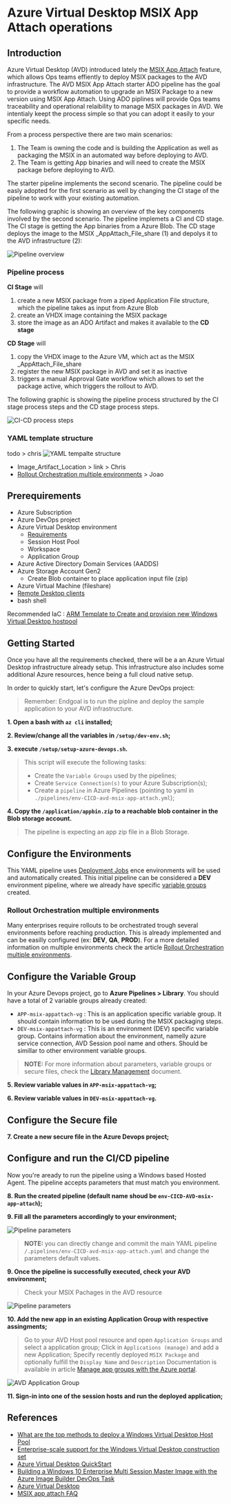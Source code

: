 # Azure Virtual Desktop MSIX App Attach operations

## Introduction

Azure Virtual Desktop (AVD) introduced lately the [MSIX App Attach](https://docs.microsoft.com/en-us/azure/virtual-desktop/what-is-app-attach) feature, which allows Ops teams effiently to deploy MSIX packages to the AVD infrastructure. The AVD MSIX App Attach starter ADO pipeline has the goal to provide a workflow automation to upgrade an MSIX Package to a new version using MSIX App Attach. Using ADO piplines will provide Ops teams traceability and operational relaibility to manage MSIX packages in AVD. We intentialy keept the process simple so that you can adopt it easily to your specific needs.

From a process perspective there are two main scenarios:
1. The Team is owning the code and is building the Application as well as packaging the MSIX in an automated way before deploying to AVD.
2. The Team is getting App binaries and will need to create the MSIX package before deploying to AVD.

The starter pipeline implements the second scenario. The pipeline could be easly adopted for the first scenario as well by changing the CI stage of the pipeline to work with your existing automation.

The following graphic is showing an overview of the key components involved by the second scenario. The pipeline implemets a CI and CD stage. The CI stage is getting the App binaries from a Azure Blob. The CD stage deploys the image to the MSIX _AppAttach_File_share (1) and depolys it to the AVD infrastructure (2):

![Pipeline overview](doc/images/pipeline_overview.jpg)

### Pipeline process

**CI Stage** will
1. create a new MSIX package from a ziped Application File structure, which the pipeline takes as input from Azure Blob
2. create an VHDX image containing the MSIX package
3. store the image as an ADO Artifact and makes it available to the **CD stage**

**CD Stage** will
1. copy the VHDX image to the Azure VM, which act as the MSIX _AppAttach_File_share
2. register the new MSIX package in AVD and set it as inactive
3. triggers a manual Approval Gate workflow which allows to set the package active, which triggers the rollout to AVD.

The following graphic is showing the pipeline process structured by the CI stage process steps and the CD stage process steps. 

![CI-CD process steps](doc/images/ci_cd_process.jpg)

### YAML template structure

todo > chris
![YAML tempalte structure](doc/images/yaml_template_structure.jpg)

- Image_Artifact_Location > link > Chris
- [Rollout Orchestration multiple environments](doc/images/multiple-environments.md) > Joao

## Prerequirements

* Azure Subscription
* Azure DevOps project
* Azure Virtual Desktop environment 
  * [Requirements](https://docs.microsoft.com/en-us/azure/virtual-desktop/overview#requirements)
  * Session Host Pool
  * Workspace
  * Application Group
* Azure Active Directory Domain Services (AADDS)
* Azure Storage Account Gen2
  * Create Blob container to place application input file (zip)
* Azure Virtual Machine (fileshare)
* [Remote Desktop clients](https://docs.microsoft.com/en-us/azure/virtual-desktop/overview#supported-remote-desktop-clients)
* bash shell

Recommended IaC : [ARM Template to Create and provision new Windows Virtual Desktop hostpool](https://github.com/Azure/RDS-Templates/tree/master/ARM-wvd-templates)

## Getting Started

Once you have all the requirements checked, there will be a an Azure Virtual Desktop infrastructure already setup. This infrastructure also includes some additional Azure resources, hence being a full cloud native setup.

In order to quickly start, let's configure the Azure DevOps project:

> Remember: Endgoal is to run the pipline and deploy the sample application to your AVD infrastructure.

**1. Open a bash with `az cli` installed;**

**2. Review/change all the variables in `/setup/dev-env.sh`;**

**3. execute `/setup/setup-azure-devops.sh`.**

  >  This script will execute the following tasks:
  >
  >  - Create the `Variable Groups` used by the pipelines;
  >  - Create `Service Connection(s)` to your Azure Subscription(s);
  >  - Create a `pipeline` in Azure Pipelines (pointing to yaml in `./pipelines/env-CICD-avd-msix-app-attach.yml`);

**4. Copy the `/application/appbin.zip` to a reachable blob container in the Blob storage account.**

  > The pipeline is expecting an app zip file in a Blob Storage.

## Configure the Environments

This YAML pipeline uses [Deployment Jobs](https://docs.microsoft.com/en-us/azure/devops/pipelines/process/deployment-jobs?view=azure-devops) ence environments will be used and automatically created. This initial pipeline can be considered a **DEV** environment pipeline, where we already have specific [variable groups](#configure-the-variable-group) created.

### Rollout Orchestration multiple environments

Many enterprises require rollouts to be orchestrated trough several environments before reaching production. This is already implemented and can be easilly configured (ex: **DEV**, **QA**, **PROD**). For a more detailed information on multiple environments check the article [Rollout Orchestration multiple environments](doc/images/multiple-environments.md).

## Configure the Variable Group

In your Azure Devops project, go to **Azure Pipelines > Library**. You should have a total of 2 variable groups already created:

- `APP-msix-appattach-vg` : This is an application specific variable group. It should contain information to be used during the MSIX packaging steps.
- `DEV-msix-appattach-vg` : This is an environment (DEV) specific variable group. Contains information about the environment, namelly azure service connection, AVD Session pool name and others. Should be simillar to other environment variable groups.

> **NOTE:** For more information about parameters, variable groups or secure files, check the [Library Management](/doc/images/library-management.md) document.

**5. Review variable values in `APP-msix-appattach-vg`;**

**6. Review variable values in `DEV-msix-appattach-vg`.**

## Configure the Secure file

**7. Create a new secure file in the Azure Devops project;**

## Configure and run the CI/CD pipeline

Now you're aready to run the pipeline using a Windows based Hosted Agent. The pipeline accepts parameters that must match you environment.

**8. Run the created pipeline (default name shoud be `env-CICD-AVD-msix-app-attach`);**

**9. Fill all the parameters accordingly to your environment;**

![Pipeline parameters](doc/images/pipeline-parameters.jpg)

  > **NOTE:** you can directly change and commit the main YAML pipeline `/.pipelines/env-CICD-avd-msix-app-attach.yaml` and change the parameters default values.

**9. Once the pipeline is successfully executed, check your AVD environment;**

  >  Check your MSIX Pachages in the AVD resource

![Pipeline parameters](doc/images/pipeline-parameters.jpg)

**10. Add the new app in an existing Application Group with respective assingments;**

  > Go to your AVD Host pool resource and open `Application Groups` and select a application group;
  > Click in `Applications (manage)` and add a new Application;
  > Specify recently deployed `MSIX Package` and optionally fulfill the `Display Name` and `Description`
  > Documentation is available in article [Manage app groups with the Azure portal](https://docs.microsoft.com/en-us/azure/virtual-desktop/manage-app-groups).

![AVD Application Group](doc/images/avd_app_group.jpg)

**11. Sign-in into one of the session hosts and run the deployed application;**

## References

* [What are the top methods to deploy a Windows Virtual Desktop Host Pool](https://cloudblogs.microsoft.com/industry-blog/en-gb/cross-industry/2020/03/17/what-are-the-top-methods-to-deploy-a-windows-virtual-desktop-host-pool/)
* [Enterprise-scale support for the Windows Virtual Desktop construction set](https://docs.microsoft.com/en-us/azure/cloud-adoption-framework/scenarios/wvd/enterprise-scale-landing-zone)
* [Azure Virtual Desktop QuickStart](https://techcommunity.microsoft.com/t5/azure-virtual-desktop/introducing-the-windows-virtual-desktop-quickstart/m-p/1589347)
* [Building a Windows 10 Enterprise Multi Session Master Image with the Azure Image Builder DevOps Task](https://techcommunity.microsoft.com/t5/azure-virtual-desktop/building-a-windows-10-enterprise-multi-session-master-image-with/m-p/1503913)
* [Azure Virtual Desktop](https://docs.microsoft.com/en-us/azure/virtual-desktop/faq)
* [MSIX app attach FAQ](https://docs.microsoft.com/en-us/azure/virtual-desktop/app-attach-faq)

